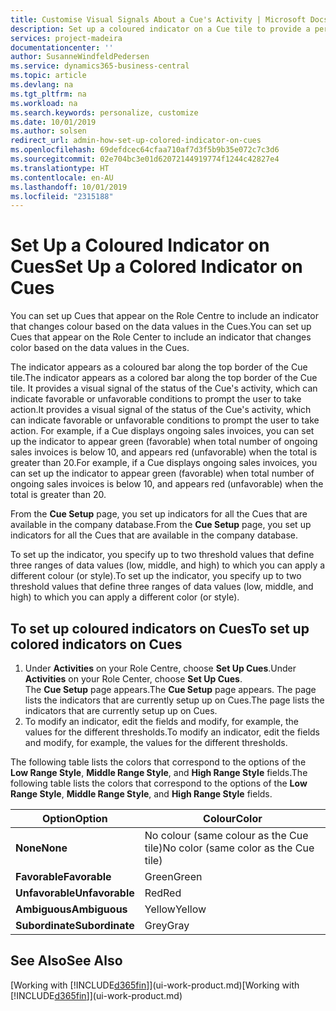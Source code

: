 ```yaml
---
title: Customise Visual Signals About a Cue's Activity | Microsoft Docs
description: Set up a coloured indicator on a Cue tile to provide a personalised visual signal of the Cue’s activity.
services: project-madeira
documentationcenter: ''
author: SusanneWindfeldPedersen
ms.service: dynamics365-business-central
ms.topic: article
ms.devlang: na
ms.tgt_pltfrm: na
ms.workload: na
ms.search.keywords: personalize, customize
ms.date: 10/01/2019
ms.author: solsen
redirect_url: admin-how-set-up-colored-indicator-on-cues
ms.openlocfilehash: 69defdcec64cfaa710af7d3f5b9b35e072c7c3d6
ms.sourcegitcommit: 02e704bc3e01d62072144919774f1244c42827e4
ms.translationtype: HT
ms.contentlocale: en-AU
ms.lasthandoff: 10/01/2019
ms.locfileid: "2315188"
---
```

# <a name="set-up-a-colored-indicator-on-cues"></a><span data-ttu-id="a58f9-103">Set Up a Coloured Indicator on Cues</span><span class="sxs-lookup"><span data-stu-id="a58f9-103">Set Up a Colored Indicator on Cues</span></span>
<span data-ttu-id="a58f9-104">You can set up Cues that appear on the Role Centre to include an indicator that changes colour based on the data values in the Cues.</span><span class="sxs-lookup"><span data-stu-id="a58f9-104">You can set up Cues that appear on the Role Center to include an indicator that changes color based on the data values in the Cues.</span></span>

<span data-ttu-id="a58f9-105">The indicator appears as a coloured bar along the top border of the Cue tile.</span><span class="sxs-lookup"><span data-stu-id="a58f9-105">The indicator appears as a colored bar along the top border of the Cue tile.</span></span> <span data-ttu-id="a58f9-106">It provides a visual signal of the status of the Cue's activity, which can indicate favorable or unfavorable conditions to prompt the user to take action.</span><span class="sxs-lookup"><span data-stu-id="a58f9-106">It provides a visual signal of the status of the Cue's activity, which can indicate favorable or unfavorable conditions to prompt the user to take action.</span></span> <span data-ttu-id="a58f9-107">For example, if a Cue displays ongoing sales invoices, you can set up the indicator to appear green (favorable) when total number of ongoing sales invoices is below 10, and appears red (unfavorable) when the total is greater than 20.</span><span class="sxs-lookup"><span data-stu-id="a58f9-107">For example, if a Cue displays ongoing sales invoices, you can set up the indicator to appear green (favorable) when total number of ongoing sales invoices is below 10, and appears red (unfavorable) when the total is greater than 20.</span></span>

<span data-ttu-id="a58f9-108">From the **Cue Setup** page, you set up indicators for all the Cues that are available in the company database.</span><span class="sxs-lookup"><span data-stu-id="a58f9-108">From the **Cue Setup** page, you set up indicators for all the Cues that are available in the company database.</span></span>

<span data-ttu-id="a58f9-109">To set up the indicator, you specify up to two threshold values that define three ranges of data values (low, middle, and high) to which you can apply a different colour (or style).</span><span class="sxs-lookup"><span data-stu-id="a58f9-109">To set up the indicator, you specify up to two threshold values that define three ranges of data values (low, middle, and high) to which you can apply a different color (or style).</span></span>

## <a name="to-set-up-colored-indicators-on-cues"></a><span data-ttu-id="a58f9-110">To set up coloured indicators on Cues</span><span class="sxs-lookup"><span data-stu-id="a58f9-110">To set up colored indicators on Cues</span></span>
1. <span data-ttu-id="a58f9-111">Under **Activities** on your Role Centre, choose **Set Up Cues**.</span><span class="sxs-lookup"><span data-stu-id="a58f9-111">Under **Activities** on your Role Center, choose **Set Up Cues**.</span></span>  
   <span data-ttu-id="a58f9-112">The **Cue Setup** page appears.</span><span class="sxs-lookup"><span data-stu-id="a58f9-112">The **Cue Setup** page appears.</span></span> <span data-ttu-id="a58f9-113">The page lists the indicators that are currently setup up on Cues.</span><span class="sxs-lookup"><span data-stu-id="a58f9-113">The page lists the indicators that are currently setup up on Cues.</span></span>
2. <span data-ttu-id="a58f9-114">To modify an indicator, edit the fields and modify, for example, the values for the different thresholds.</span><span class="sxs-lookup"><span data-stu-id="a58f9-114">To modify an indicator, edit the fields and modify, for example, the values for the different thresholds.</span></span>  

<span data-ttu-id="a58f9-115">The following table lists the colors that correspond to the options of the **Low Range Style**, **Middle Range Style**, and **High Range Style** fields.</span><span class="sxs-lookup"><span data-stu-id="a58f9-115">The following table lists the colors that correspond to the options of the **Low Range Style**, **Middle Range Style**, and **High Range Style** fields.</span></span>

| <span data-ttu-id="a58f9-116">Option</span><span class="sxs-lookup"><span data-stu-id="a58f9-116">Option</span></span> | <span data-ttu-id="a58f9-117">Colour</span><span class="sxs-lookup"><span data-stu-id="a58f9-117">Color</span></span> |
| --- | --- |
| <span data-ttu-id="a58f9-118">**None**</span><span class="sxs-lookup"><span data-stu-id="a58f9-118">**None**</span></span> |<span data-ttu-id="a58f9-119">No colour (same colour as the Cue tile)</span><span class="sxs-lookup"><span data-stu-id="a58f9-119">No color (same color as the Cue tile)</span></span>|
| <span data-ttu-id="a58f9-120">**Favorable**</span><span class="sxs-lookup"><span data-stu-id="a58f9-120">**Favorable**</span></span> |<span data-ttu-id="a58f9-121">Green</span><span class="sxs-lookup"><span data-stu-id="a58f9-121">Green</span></span> |
| <span data-ttu-id="a58f9-122">**Unfavorable**</span><span class="sxs-lookup"><span data-stu-id="a58f9-122">**Unfavorable**</span></span> |<span data-ttu-id="a58f9-123">Red</span><span class="sxs-lookup"><span data-stu-id="a58f9-123">Red</span></span> |
| <span data-ttu-id="a58f9-124">**Ambiguous**</span><span class="sxs-lookup"><span data-stu-id="a58f9-124">**Ambiguous**</span></span> |<span data-ttu-id="a58f9-125">Yellow</span><span class="sxs-lookup"><span data-stu-id="a58f9-125">Yellow</span></span> |
| <span data-ttu-id="a58f9-126">**Subordinate**</span><span class="sxs-lookup"><span data-stu-id="a58f9-126">**Subordinate**</span></span> |<span data-ttu-id="a58f9-127">Grey</span><span class="sxs-lookup"><span data-stu-id="a58f9-127">Gray</span></span> |

## <a name="see-also"></a><span data-ttu-id="a58f9-128">See Also</span><span class="sxs-lookup"><span data-stu-id="a58f9-128">See Also</span></span>
<span data-ttu-id="a58f9-129">[Working with [!INCLUDE[d365fin](includes/d365fin_md.md)]](ui-work-product.md)</span><span class="sxs-lookup"><span data-stu-id="a58f9-129">[Working with [!INCLUDE[d365fin](includes/d365fin_md.md)]](ui-work-product.md)</span></span>
